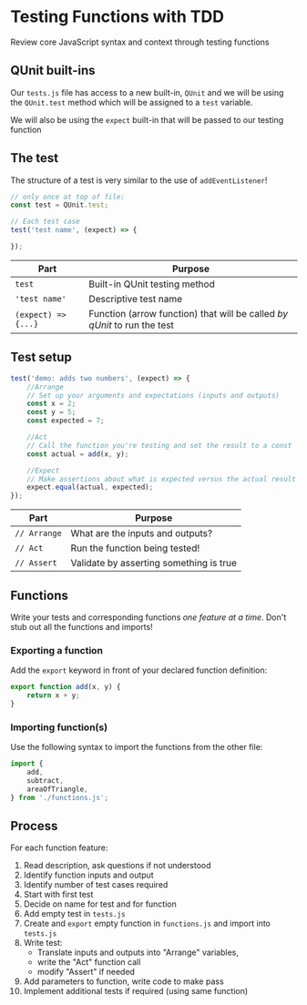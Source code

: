 # Testing Functions with TDD

Review core JavaScript syntax and context through testing functions

## QUnit built-ins

Our `tests.js` file has access to a new built-in, `QUnit` and we will be using
the `QUnit.test` method which will be assigned to a `test` variable.

We will also be using the `expect` built-in that will be passed to our testing function

## The test

The structure of a test is very similar to the use of `addEventListener`!

```js
// only once at top of file:
const test = QUnit.test;

// Each test case
test('test name', (expect) => {

});
```

Part | Purpose
---|---
`test` | Built-in QUnit testing method
`'test name'` | Descriptive test name
`(expect) => {...}` | Function (arrow function) that will be called _by qUnit_ to run the test

## Test setup

```js
test('demo: adds two numbers', (expect) => {
    //Arrange
    // Set up your arguments and expectations (inputs and outputs)
    const x = 2;
    const y = 5;
    const expected = 7;

    //Act 
    // Call the function you're testing and set the result to a const
    const actual = add(x, y);

    //Expect
    // Make assertions about what is expected versus the actual result
    expect.equal(actual, expected);
});
```

Part | Purpose
---|---
`// Arrange` | What are the inputs and outputs?
`// Act` | Run the function being tested!
`// Assert` | Validate by asserting something is true

## Functions

Write your tests and corresponding functions _one feature at a time_. Don't stub out all the functions and imports!

### Exporting a function

Add the `export` keyword in front of your declared function definition:

```js
export function add(x, y) {
    return x + y;
}
```

### Importing function(s)

Use the following syntax to import the functions from the other file:

```js
import {
    add,
    subtract,
    areaOfTriangle,
} from './functions.js';
```

## Process

For each function feature:

1. Read description, ask questions if not understood
1. Identify function inputs and output
1. Identify number of test cases required
1. Start with first test
1. Decide on name for test and for function
1. Add empty test in `tests.js`
1. Create and `export` empty function in `functions.js` and import into `tests.js`
1. Write test:
    - Translate inputs and outputs into "Arrange" variables, 
    - write the "Act" function call
    - modify "Assert" if needed
1. Add parameters to function, write code to make pass
1. Implement additional tests if required (using same function)